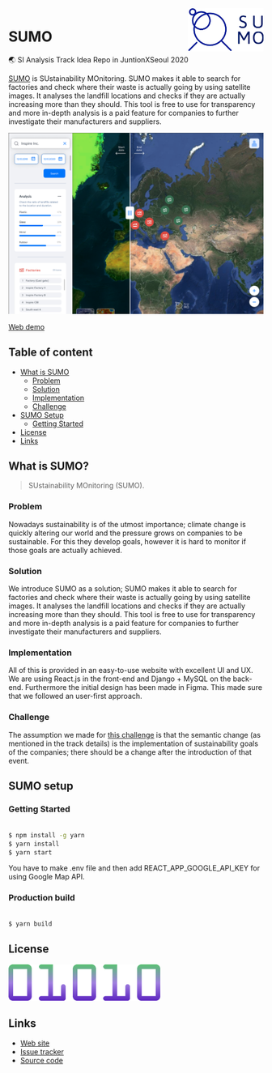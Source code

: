 [sumo-demo]:http://ec2-3-35-22-38.ap-northeast-2.compute.amazonaws.com:3000/


<a href="http://ec2-3-35-22-38.ap-northeast-2.compute.amazonaws.com:3000/">
    <img src="./img/app_logo.jpeg" alt="Aimeos logo" title="Aimeos" align="right" width="150" />
</a>


SUMO
======================

:earth_asia: SI Analysis Track Idea Repo in JuntionXSeoul 2020

[SUMO][sumo-demo] is SUstainability MOnitoring. SUMO makes it able to search for factories and check where their waste is actually going by using satellite images. It analyses the landfill locations and checks if they are actually increasing more than they should. This tool is free to use for transparency and more in-depth analysis is a paid feature for companies to further investigate their manufacturers and suppliers.


[![SUMO demo](./img/app_image.png)][sumo-demo]

[Web demo][sumo-demo]


## Table of content

- [What is SUMO](#what-is-sumo)
    - [Problem](#problem)
    - [Solution](#solution)
    - [Implementation](#implementation)
    - [Challenge](#challenge)
- [SUMO Setup](#sumo-setup)
    - [Getting Started](#getting-started)
- [License](#license)
- [Links](#links)

## What is SUMO?
> SUstainability MOnitoring (SUMO).

### Problem

Nowadays sustainability is of the utmost importance; climate change is quickly altering our world and the pressure grows on companies to be sustainable. For this they develop goals, however it is hard to monitor if those goals are actually achieved.

### Solution

We introduce SUMO as a solution; SUMO makes it able to search for factories and check where their waste is actually going by using satellite images. It analyses the landfill locations and checks if they are actually increasing more than they should. This tool is free to use for transparency and more in-depth analysis is a paid feature for companies to further investigate their manufacturers and suppliers.


### Implementation

All of this is provided in an easy-to-use website with excellent UI and UX. We are using React.js in the front-end and Django + MySQL on the back-end. Furthermore the initial design has been made in Figma. This made sure that we followed an user-first approach.

### Challenge

The assumption we made for [this challenge](https://drive.google.com/file/d/1Pk6kwi6ROOaeI-bI2CZsA58vWDUpQJcx/view?usp=sharing) is that the semantic change (as mentioned in the track details) is the implementation of sustainability goals of the companies; there should be a change after the introduction of that event.

## SUMO setup

### Getting Started

```bash

$ npm install -g yarn
$ yarn install
$ yarn start

```

You have to make .env file and then add REACT_APP_GOOGLE_API_KEY for using Google Map API.

### Production build

```bash

$ yarn build

```

## License

<img src="./img/team_logo.png" alt="ololo logo" title="ololo" width="300" />

## Links

* [Web site][sumo-demo]
* [Issue tracker](https://github.com/bonomoon/SUMO/issues)
* [Source code](https://github.com/bonomon)


